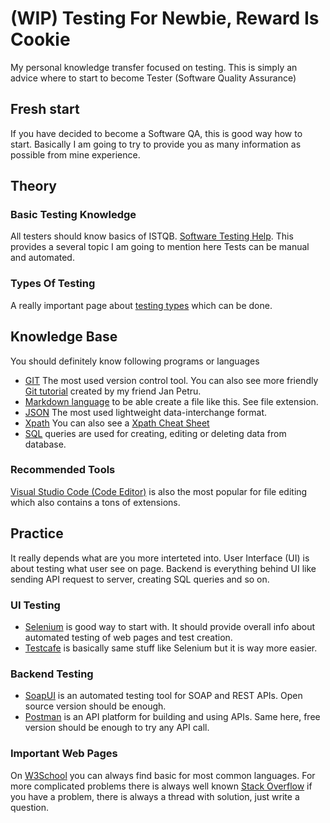# (WIP) Testing For Newbie, Reward Is Cookie
My personal knowledge transfer focused on testing. This is simply an advice where to start to become Tester (Software Quality Assurance)

## Fresh start
If you have decided to become a Software QA, this is good way how to start. Basically I am going to try to provide you as many information as possible from mine experience. 

## Theory
### Basic Testing Knowledge
All testers should know basics of ISTQB.
[Software Testing Help](htps://www.softwaretestinghelp.com). This provides a several topic I am going to mention here
Tests can be manual and automated. 

### Types Of Testing
A really important page about [testing types](https://www.softwaretestinghelp.com/types-of-software-testing/) which can be done.

## Knowledge Base
You should definitely know following programs or languages

* [GIT](https://git-scm.com/) The most used version control tool. You can also see more friendly [Git tutorial](https://github.com/janpetru/learn_git) created by my friend Jan Petru. 
* [Markdown language](https://github.com/adam-p/markdown-here/wiki/Markdown-Cheatsheet) to be able create a file like this. See file extension.
* [JSON](https://quickref.me/json) The most used lightweight data-interchange format.
* [Xpath](https://www.guru99.com/xpath-selenium.html) You can also see a [Xpath Cheat Sheet](https://devhints.io/xpath)
* [SQL](https://www.w3schools.com/sql/default.asp) queries are used for creating, editing or deleting data from database. 


### Recommended Tools
[Visual Studio Code (Code Editor)](https://code.visualstudio.com) is also the most popular for file editing which also contains a tons of extensions. 

## Practice
It really depends what are you more interteted into. User Interface (UI) is about testing what user see on page. Backend is everything behind UI like sending API request to server, creating SQL queries and so on. 

### UI Testing
* [Selenium](https://www.selenium.dev) is good way to start with. It should provide overall info about automated testing of web pages and test creation. 
* [Testcafe](https://testcafe.io/) is basically same stuff like Selenium but it is way more easier. 

### Backend Testing
* [SoapUI](https://www.soapui.org) is an automated testing tool for SOAP and REST APIs. Open source version should be enough. 
* [Postman](https://www.postman.com) is an API platform for building and using APIs. Same here, free version should be enough to try any API call.

### Important Web Pages
On [W3School](https://www.w3schools.com) you can always find basic for most common languages. For more complicated problems there is always well known [Stack Overflow](https://stackoverflow.com) if you have a problem, there is always a thread with solution, just write a question. 
